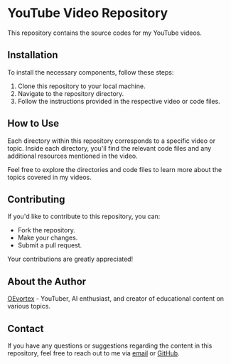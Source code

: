 # YouTube Video Repository

This repository contains the source codes for my YouTube videos.

## Installation

To install the necessary components, follow these steps:

1. Clone this repository to your local machine.
2. Navigate to the repository directory.
3. Follow the instructions provided in the respective video or code files.

## How to Use

Each directory within this repository corresponds to a specific video or topic. Inside each directory, you'll find the relevant code files and any additional resources mentioned in the video.

Feel free to explore the directories and code files to learn more about the topics covered in my videos.

## Contributing

If you'd like to contribute to this repository, you can:

- Fork the repository.
- Make your changes.
- Submit a pull request.

Your contributions are greatly appreciated!

## About the Author

[OEvortex](https://youtube.com/@OEvortex) - YouTuber, AI enthusiast, and creator of educational content on various topics.

## Contact

If you have any questions or suggestions regarding the content in this repository, feel free to reach out to me via [email](mailto:helpingai5@gmail.com) or [GitHub](https://github.com/OE-LUCIFER).

